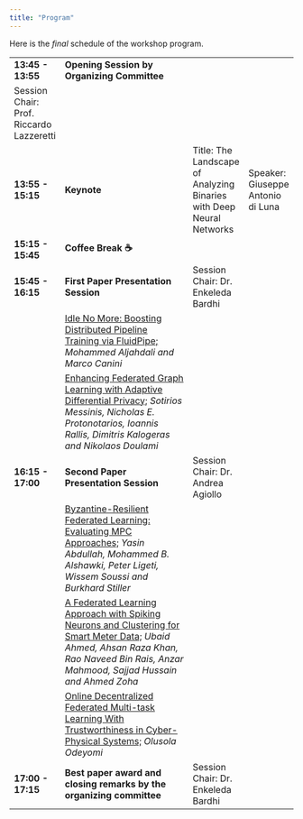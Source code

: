 ```yaml
---
title: "Program"
---
```


Here is the <i>final</i> schedule of the workshop program.


<table>
    <col width="15%" />
    <col width="85%" />
    <tr>
        <td><b>13:45 - 13:55</b></td>
        <td><b>Opening Session by Organizing Committee</b></td>
    </tr>
    <tr>
    <td>Session Chair: Prof. Riccardo Lazzeretti</td>
    </tr>
    <tr>
        <td><b>13:55 - 15:15</b></td>
        <td><b>Keynote</b></td>
        <td>Title: The Landscape of Analyzing Binaries with Deep Neural Networks</td>
        <td>Speaker: Giuseppe Antonio di Luna</td>
    </tr>
    <tr>
        <td><b>15:15 - 15:45</b></td>
        <td><b>Coffee Break ☕</b></td>
    </tr>
    <tr>
        <td><b>15:45 - 16:15</b></td>
        <td><b>First Paper Presentation Session</td>
        <td>Session Chair: Dr. Enkeleda Bardhi</td>
    </tr>
    <tr>
        <td></td>
        <td><u>Idle No More: Boosting Distributed Pipeline Training via FluidPipe;</u> <i>Mohammed Aljahdali and Marco Canini</i></td>
    </tr>
    <tr>
        <td></td>
        <td><u>Enhancing Federated Graph Learning with Adaptive Differential Privacy;</u> <i>Sotiriοs Messinis, Nicholas Ε. Protonotarios, Ioannis Rallis, Dimitris Kalogeras and Nikolaos Doulami</i></td> 
    </tr>       
    <tr>
        <td><b>16:15 - 17:00</b></td>
        <td><b>Second Paper Presentation Session</b></td>
        <td>Session Chair: Dr. Andrea Agiollo</td>
    </tr>
    <tr>
        <td></td>
        <td><u>Byzantine-Resilient Federated Learning: Evaluating MPC Approaches;</u> <i>Yasin Abdullah, Mohammed B. Alshawki, Peter Ligeti, Wissem Soussi and Burkhard Stiller</i></td>
    </tr>
    <tr>
        <td></td>
        <td><u>A Federated Learning Approach with Spiking Neurons and Clustering for Smart Meter Data;</u> <i>Ubaid Ahmed, Ahsan Raza Khan, Rao Naveed Bin Rais, Anzar Mahmood, Sajjad Hussain and Ahmed Zoha</i></td>
    </tr>
        <tr>
        <td></td>
        <td><u>Online Decentralized Federated Multi-task Learning With Trustworthiness in Cyber-Physical Systems;</u> <i>Olusola Odeyomi</i></td>
    </tr>
    <tr>
        <td><b>17:00 - 17:15</b></td>
        <td><b>Best paper award and closing remarks by the organizing committee</b></td>
        <td>Session Chair: Dr. Enkeleda Bardhi</td>
    </tr>
 </table>
